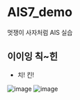 # AIS7_demo
멋쟁이 사자처럼 AIS 실습


## 이이잉 칙~힌


* 치! 킨!

![image](https://user-images.githubusercontent.com/112333986/196315694-b7473ade-a63b-4c2b-8e2a-88d20ce3fa62.png)
![image](https://user-images.githubusercontent.com/112333986/196315001-e94118ad-a693-44db-ac72-21d984d2a1c3.png)
